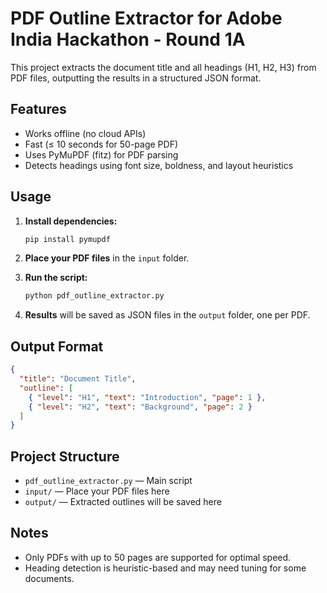 # PDF Outline Extractor for Adobe India Hackathon - Round 1A

This project extracts the document title and all headings (H1, H2, H3) from PDF files, outputting the results in a structured JSON format.

## Features
- Works offline (no cloud APIs)
- Fast (≤ 10 seconds for 50-page PDF)
- Uses PyMuPDF (fitz) for PDF parsing
- Detects headings using font size, boldness, and layout heuristics

## Usage

1. **Install dependencies:**
   ```sh
   pip install pymupdf
   ```

2. **Place your PDF files** in the `input` folder.

3. **Run the script:**
   ```sh
   python pdf_outline_extractor.py
   ```

4. **Results** will be saved as JSON files in the `output` folder, one per PDF.

## Output Format
```json
{
  "title": "Document Title",
  "outline": [
    { "level": "H1", "text": "Introduction", "page": 1 },
    { "level": "H2", "text": "Background", "page": 2 }
  ]
}
```

## Project Structure
- `pdf_outline_extractor.py` — Main script
- `input/` — Place your PDF files here
- `output/` — Extracted outlines will be saved here

## Notes
- Only PDFs with up to 50 pages are supported for optimal speed.
- Heading detection is heuristic-based and may need tuning for some documents.
